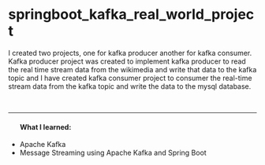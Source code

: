 # springboot_kafka_real_world_project

<p>I created two projects, one for kafka producer another for kafka consumer. 
Kafka producer project was created to implement kafka producer to read the real time stream data from the wikimedia
and write that data to the kafka topic 
and I have created kafka consumer project to consumer the real-time stream data from the kafka topic and write the data to the mysql database.</p><br/>

<hr/>
<ul><h4>What I learned:</h4>
<li>Apache Kafka</li>
<li>Message Streaming using Apache Kafka and Spring Boot</li>
</ul>
